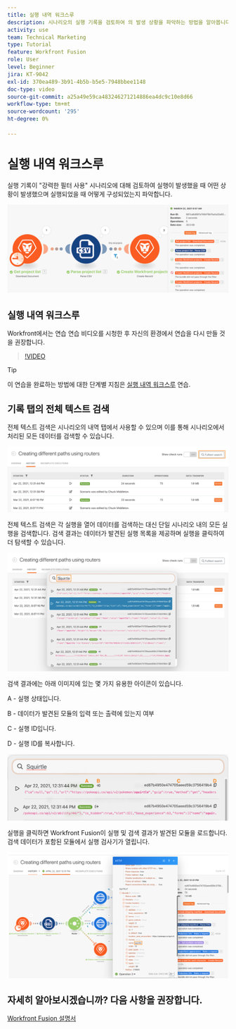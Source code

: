 ```yaml
---
title: 실행 내역 워크스루
description: 시나리오의 실행 기록을 검토하여 의 발생 상황을 파악하는 방법을 알아봅니다. [!DNL Adobe Workfront Fusion].
activity: use
team: Technical Marketing
type: Tutorial
feature: Workfront Fusion
role: User
level: Beginner
jira: KT-9042
exl-id: 370ea489-3b91-4b5b-b5e5-7948bbee1148
doc-type: video
source-git-commit: a25a49e59ca483246271214886ea4dc9c10e8d66
workflow-type: tm+mt
source-wordcount: '295'
ht-degree: 0%

---
```


# 실행 내역 워크스루

실행 기록이 &quot;강력한 필터 사용&quot; 시나리오에 대해 검토하여 실행이 발생했을 때 어떤 상황이 발생했으며 실행되었을 때 어떻게 구성되었는지 파악합니다.

![Fusion 시나리오의 실행 내역 이미지](assets/execution-history-and-scheduling-1.png)

## 실행 내역 워크스루

Workfront에서는 연습 연습 비디오를 시청한 후 자신의 환경에서 연습을 다시 만들 것을 권장합니다.

>[!VIDEO](https://video.tv.adobe.com/v/335283/?quality=12&learn=on)

>[!TIP]
>
>이 연습을 완료하는 방법에 대한 단계별 지침은 [실행 내역 워크스루](https://experienceleague.adobe.com/docs/workfront-learn/tutorials-workfront/fusion/exercises/execution-history.html?lang=en) 연습.

## 기록 탭의 전체 텍스트 검색

전체 텍스트 검색은 시나리오의 내역 탭에서 사용할 수 있으며 이를 통해 시나리오에서 처리된 모든 데이터를 검색할 수 있습니다.

![실행 내역 검색 이미지](assets/execution-history-and-scheduling-2.png)

전체 텍스트 검색은 각 실행을 열어 데이터를 검색하는 대신 단일 시나리오 내의 모든 실행을 검색합니다. 검색 결과는 데이터가 발견된 실행 목록을 제공하며 실행을 클릭하여 더 탐색할 수 있습니다.

![실행 내역 검색 이미지](assets/execution-history-and-scheduling-3.png)

검색 결과에는 아래 이미지에 있는 몇 가지 유용한 아이콘이 있습니다.

A - 실행 상태입니다.

B - 데이터가 발견된 모듈의 입력 또는 출력에 있는지 여부

C - 실행 ID입니다.

D - 실행 ID를 복사합니다.

![실행 내역 검색 결과의 이미지](assets/execution-history-and-scheduling-4.png)

실행을 클릭하면 Workfront Fusion이 실행 및 검색 결과가 발견된 모듈을 로드합니다. 검색 데이터가 포함된 모듈에서 실행 검사기가 열립니다.

![실행 내역 링크의 이미지](assets/execution-history-and-scheduling-5.png)


## 자세히 알아보시겠습니까? 다음 사항을 권장합니다.

[Workfront Fusion 설명서](https://experienceleague.adobe.com/docs/workfront/using/adobe-workfront-fusion/workfront-fusion-2.html?lang=en)
